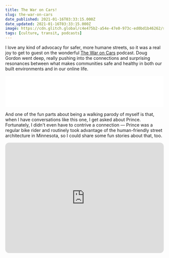 ```yaml
---
title: The War on Cars!
slug: the-war-on-cars
date_published: 2021-01-16T03:33:15.000Z
date_updated: 2021-01-16T03:33:15.000Z
image: https://cdn.glitch.global/c4e475b2-a54e-47e0-973c-ed0bd1b46262/safer-streets.jpeg?v=1669528499617
tags: [culture, transit, podcasts]
---
```


I love any kind of advocacy for safer, more humane streets, so it was a real joy to get to guest on the wonderful [The War on Cars](https://thewaroncars.org) podcast. Doug Gordon went deep, really pushing into the connections and surprising resonances between what makes communities safe and healthy in both our built environments and in our online life.

<iframe title="Libsyn Player" style="border: none" src="//html5-player.libsyn.com/embed/episode/id/17524907/height/100/theme/custom/thumbnail/no/direction/backward/render-playlist/no/custom-color/000000/" height="100" width="100%" scrolling="no"  allowfullscreen webkitallowfullscreen mozallowfullscreen oallowfullscreen msallowfullscreen></iframe>

And one of the fun parts about being a walking parody of myself is that, when I have conversations like this one, I get asked about Prince. Fortunately, I didn't even have to contrive a connection — Prince was a regular bike rider and routinely took advantage of the human-friendly street architecture in Minnesota, so I could share some fun stories about that, too.

<iframe style="border-radius:12px" src="https://open.spotify.com/embed/track/21rHxr8dnkK9ujEcobzjby?utm_source=generator&theme=0" width="100%" height="352" frameBorder="0" allowfullscreen="" allow="autoplay; clipboard-write; encrypted-media; fullscreen; picture-in-picture" loading="lazy"></iframe>